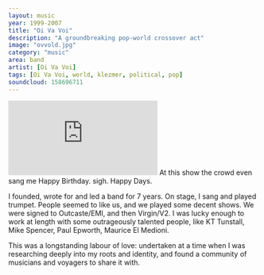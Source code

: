 ```yaml
---
layout: music
year: 1999-2007
title: "Oi Va Voi"
description: "A groundbreaking pop-world crossover act"
image: "ovvold.jpg"
category: "music"
area: band
artist: [Oi Va Voi]
tags: [Oi Va Voi, world, klezmer, political, pop]
soundcloud: 158696711
---
```



<span class="marginnote"><iframe width="auto" height="auto" src="https://www.youtube.com/embed/h2572hLy7AA" frameborder="0" allowfullscreen webkitallowfullscreen mozallowfullscreen ></iframe></span>
<span class="marginnote">At this show the crowd even sang me Happy Birthday. sigh. Happy Days.</span>

<span class="newthought">I founded, </span>wrote for and led a band for 7 years. On stage, I sang and played trumpet. People seemed to like us, and we played some decent shows. We were signed to Outcaste/EMI, and then Virgin/V2. I was lucky enough to work at length with some outrageously talented people, like KT Tunstall, Mike Spencer, Paul Epworth, Maurice El Medioni.

This was a longstanding labour of love: undertaken at a time when I was researching deeply into my roots and identity, and found a community of musicians and voyagers to share it with.

      
     
